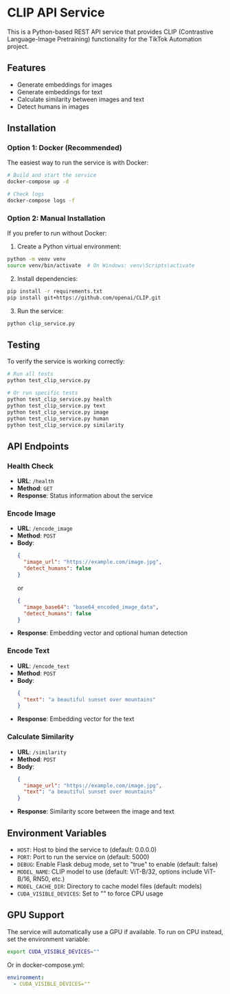 # CLIP API Service

This is a Python-based REST API service that provides CLIP (Contrastive Language-Image Pretraining) functionality for the TikTok Automation project.

## Features

- Generate embeddings for images
- Generate embeddings for text
- Calculate similarity between images and text
- Detect humans in images

## Installation

### Option 1: Docker (Recommended)

The easiest way to run the service is with Docker:

```bash
# Build and start the service
docker-compose up -d

# Check logs
docker-compose logs -f
```

### Option 2: Manual Installation

If you prefer to run without Docker:

1. Create a Python virtual environment:

```bash
python -m venv venv
source venv/bin/activate  # On Windows: venv\Scripts\activate
```

2. Install dependencies:

```bash
pip install -r requirements.txt
pip install git+https://github.com/openai/CLIP.git
```

3. Run the service:

```bash
python clip_service.py
```

## Testing

To verify the service is working correctly:

```bash
# Run all tests
python test_clip_service.py

# Or run specific tests
python test_clip_service.py health
python test_clip_service.py text
python test_clip_service.py image
python test_clip_service.py human
python test_clip_service.py similarity
```

## API Endpoints

### Health Check

- **URL**: `/health`
- **Method**: `GET`
- **Response**: Status information about the service

### Encode Image

- **URL**: `/encode_image`
- **Method**: `POST`
- **Body**:
  ```json
  {
    "image_url": "https://example.com/image.jpg",
    "detect_humans": false
  }
  ```
  or
  ```json
  {
    "image_base64": "base64_encoded_image_data",
    "detect_humans": false
  }
  ```
- **Response**: Embedding vector and optional human detection

### Encode Text

- **URL**: `/encode_text`
- **Method**: `POST`
- **Body**:
  ```json
  {
    "text": "a beautiful sunset over mountains"
  }
  ```
- **Response**: Embedding vector for the text

### Calculate Similarity

- **URL**: `/similarity`
- **Method**: `POST`
- **Body**:
  ```json
  {
    "image_url": "https://example.com/image.jpg",
    "text": "a beautiful sunset over mountains"
  }
  ```
- **Response**: Similarity score between the image and text

## Environment Variables

- `HOST`: Host to bind the service to (default: 0.0.0.0)
- `PORT`: Port to run the service on (default: 5000)
- `DEBUG`: Enable Flask debug mode, set to "true" to enable (default: false)
- `MODEL_NAME`: CLIP model to use (default: ViT-B/32, options include ViT-B/16, RN50, etc.)
- `MODEL_CACHE_DIR`: Directory to cache model files (default: models)
- `CUDA_VISIBLE_DEVICES`: Set to "" to force CPU usage

## GPU Support

The service will automatically use a GPU if available. To run on CPU instead, set the environment variable:

```bash
export CUDA_VISIBLE_DEVICES=""
```

Or in docker-compose.yml:

```yaml
environment:
  - CUDA_VISIBLE_DEVICES=""
```
